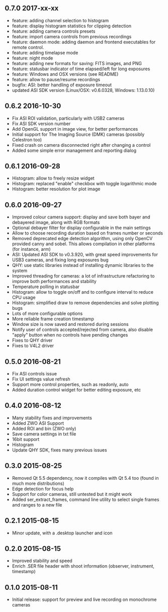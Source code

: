 ## 0.7.0 2017-xx-xx
 - feature: adding channel selection to histogram
 - feature: display histogram statistics for clipping detection
 - feature: adding camera controls presets
 - feature: import camera controls from previous recordings
 - feature: daemon mode: adding daemon and frontend executables for remote control.
 - feature: adding timelapse mode
 - feature: night mode
 - feature: adding new formats for saving: FITS images, and PNG
 - feature: statusbar indicator of time elapsed/left for long exposures
 - feature: Windows and OSX versions (see README)
 - feature: allow to pause/resume recordings
 - bugfix: ASI: better handling of exposure timeout
 - updated ASI SDK version (Linux/OSX: v0.6.0328, Windows: 1.13.0.10)
 
## 0.6.2 2016-10-30
 - Fix ASI ROI validation, particularly with USB2 cameras
 - Fix ASI SDK version number
 - Add OpenGL support in image view, for better performances
 - Initial support for The Imaging Source (DMK) cameras (possibly Celestron too)
 - Fixed crash on camera disconnected right after changing a control
 - Added some simple error management and reporting dialog

## 0.6.1 2016-09-28
 - Histogram: allow to freely resize widget
 - Histogram: replaced "enable" checkbox with toggle logarithmic mode
 - Histogram: better resolution for plot image
 
## 0.6.0 2016-09-27
 - Improved colour camera support: display and save both bayer and debayered image, along with RGB formats
 - Optional debayer filter for display configurable in the main settings
 - Allow to choose recording duration based on frames number or seconds
 - Removed deprecated edge detection algorithm, using only OpenCV provided canny and sobel. This allows compilation in other platforms (for instance, arm)
 - ASI: Updated ASI SDK to v0.3.920, with great speed improvements for USB3 cameras, and fixing long exposures bug
 - QHY: use static libraries instead of installing dynamic libraries to the system
 - Improved threading for cameras: a lot of infrastructure refactoring to improve both performances and stability
 - Temperature polling in statusbar
 - Histogram: allow to toggle on/off and to configure interval to reduce CPU usage
 - Histogram: simplified draw to remove dependencies and solve plotting bugs
 - Lots of more configurable options
 - More reliable frame creation timestamp
 - Window size is now saved and restored during sessions
 - Notify user of controls accepted/rejected from camera, also disable "apply" button when no controls have pending changes
 - Fixes to QHY driver
 - Fixes to V4L2 driver
 
## 0.5.0 2016-08-21
 - Fix ASI controls issue
 - Fix UI settings value refresh
 - Support more control properties, such as readonly, auto
 - Added duration control widget for better editing exposure, etc

## 0.4.0 2016-08-12
 - Many stability fixes and improvements
 - Added ZWO ASI Support
 - Added ROI and bin (ZWO only)
 - Save camera settings in txt file
 - 16bit support
 - Histogram
 - Update QHY SDK, fixes many previous issues

## 0.3.0 2015-08-25
 - Removed Qt 5.5 dependency, now it compiles with Qt 5.4 too (found in much more distributions)
 - Edge detection for focus help
 - Support for color cameras, still untested but it might work
 - Added ser_extract_frames, command line utility to select single frames and ranges to a new file
 
## 0.2.1 2015-08-15
 - Minor update, with a .desktop launcher and icon

## 0.2.0 2015-08-15
 - Improved stability and speed
 - Enrich .SER file header with shoot information (observer, instrument, timestamp)

## 0.1.0 2015-08-11
 - Initial release: support for preview and live recording on monochrome cameras

